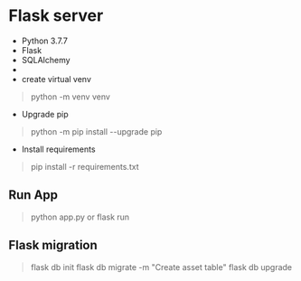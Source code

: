 # Flask server 
- Python 3.7.7
- Flask
- SQLAlchemy
- 
- create virtual venv
> python -m venv venv

- Upgrade pip
> python -m pip install --upgrade pip

- Install requirements
> pip install -r requirements.txt

## Run App
>python app.py
or
> flask run

## Flask migration
> flask db init
> flask db migrate -m "Create asset table"
> flask db upgrade

